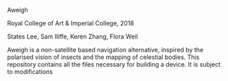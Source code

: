 Aweigh

Royal College of Art & Imperial College, 2018

States Lee, Sam Iliffe, Keren Zhang, Flora Weil

Aweigh is a non-satellite based navigation alternative, inspired by the polarised vision of insects and the mapping of celestial bodies. 
This repository contains all the files necessary for building a device. It is subject to modifications

